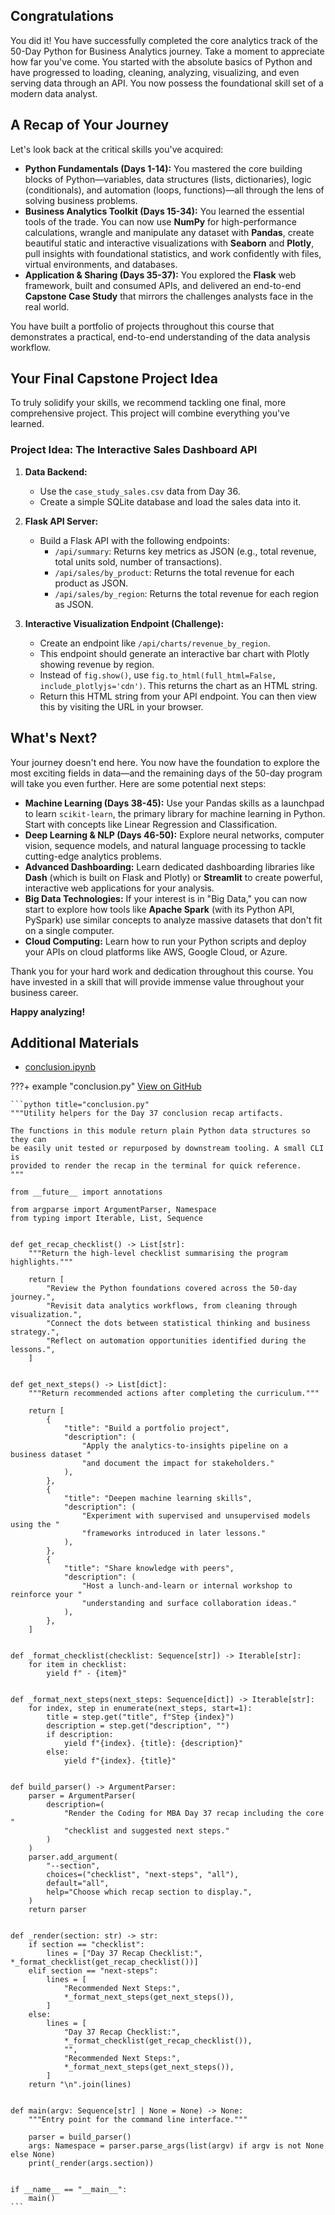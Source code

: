 ## Congratulations

You did it! You have successfully completed the core analytics track of the 50-Day Python for Business Analytics journey. Take a moment to appreciate how far you've come. You started with the absolute basics of Python and have progressed to loading, cleaning, analyzing, visualizing, and even serving data through an API. You now possess the foundational skill set of a modern data analyst.

## A Recap of Your Journey

Let's look back at the critical skills you've acquired:

- **Python Fundamentals (Days 1-14):** You mastered the core building blocks of Python—variables, data structures (lists, dictionaries), logic (conditionals), and automation (loops, functions)—all through the lens of solving business problems.
- **Business Analytics Toolkit (Days 15-34):** You learned the essential tools of the trade. You can now use **NumPy** for high-performance calculations, wrangle and manipulate any dataset with **Pandas**, create beautiful static and interactive visualizations with **Seaborn** and **Plotly**, pull insights with foundational statistics, and work confidently with files, virtual environments, and databases.
- **Application & Sharing (Days 35-37):** You explored the **Flask** web framework, built and consumed APIs, and delivered an end-to-end **Capstone Case Study** that mirrors the challenges analysts face in the real world.

You have built a portfolio of projects throughout this course that demonstrates a practical, end-to-end understanding of the data analysis workflow.

## Your Final Capstone Project Idea

To truly solidify your skills, we recommend tackling one final, more comprehensive project. This project will combine everything you've learned.

### Project Idea: The Interactive Sales Dashboard API

1. **Data Backend:**

   - Use the `case_study_sales.csv` data from Day 36.
   - Create a simple SQLite database and load the sales data into it.

1. **Flask API Server:**

   - Build a Flask API with the following endpoints:
     - `/api/summary`: Returns key metrics as JSON (e.g., total revenue, total units sold, number of transactions).
     - `/api/sales/by_product`: Returns the total revenue for each product as JSON.
     - `/api/sales/by_region`: Returns the total revenue for each region as JSON.

1. **Interactive Visualization Endpoint (Challenge):**

   - Create an endpoint like `/api/charts/revenue_by_region`.
   - This endpoint should generate an interactive bar chart with Plotly showing revenue by region.
   - Instead of `fig.show()`, use `fig.to_html(full_html=False, include_plotlyjs='cdn')`. This returns the chart as an HTML string.
   - Return this HTML string from your API endpoint. You can then view this by visiting the URL in your browser.

## What's Next?

Your journey doesn't end here. You now have the foundation to explore the most exciting fields in data—and the remaining days of the 50-day program will take you even further. Here are some potential next steps:

- **Machine Learning (Days 38-45):** Use your Pandas skills as a launchpad to learn `scikit-learn`, the primary library for machine learning in Python. Start with concepts like Linear Regression and Classification.
- **Deep Learning & NLP (Days 46-50):** Explore neural networks, computer vision, sequence models, and natural language processing to tackle cutting-edge analytics problems.
- **Advanced Dashboarding:** Learn dedicated dashboarding libraries like **Dash** (which is built on Flask and Plotly) or **Streamlit** to create powerful, interactive web applications for your analysis.
- **Big Data Technologies:** If your interest is in "Big Data," you can now start to explore how tools like **Apache Spark** (with its Python API, PySpark) use similar concepts to analyze massive datasets that don't fit on a single computer.
- **Cloud Computing:** Learn how to run your Python scripts and deploy your APIs on cloud platforms like AWS, Google Cloud, or Azure.

Thank you for your hard work and dedication throughout this course. You have invested in a skill that will provide immense value throughout your business career.

**Happy analyzing!**

## Additional Materials

- [conclusion.ipynb](https://github.com/saint2706/Coding-For-MBA/blob/main/Day_37_Conclusion/conclusion.ipynb)

???+ example "conclusion.py"
    [View on GitHub](https://github.com/saint2706/Coding-For-MBA/blob/main/Day_37_Conclusion/conclusion.py)

    ```python title="conclusion.py"
    """Utility helpers for the Day 37 conclusion recap artifacts.

    The functions in this module return plain Python data structures so they can
    be easily unit tested or repurposed by downstream tooling. A small CLI is
    provided to render the recap in the terminal for quick reference.
    """

    from __future__ import annotations

    from argparse import ArgumentParser, Namespace
    from typing import Iterable, List, Sequence


    def get_recap_checklist() -> List[str]:
        """Return the high-level checklist summarising the program highlights."""

        return [
            "Review the Python foundations covered across the 50-day journey.",
            "Revisit data analytics workflows, from cleaning through visualization.",
            "Connect the dots between statistical thinking and business strategy.",
            "Reflect on automation opportunities identified during the lessons.",
        ]


    def get_next_steps() -> List[dict]:
        """Return recommended actions after completing the curriculum."""

        return [
            {
                "title": "Build a portfolio project",
                "description": (
                    "Apply the analytics-to-insights pipeline on a business dataset "
                    "and document the impact for stakeholders."
                ),
            },
            {
                "title": "Deepen machine learning skills",
                "description": (
                    "Experiment with supervised and unsupervised models using the "
                    "frameworks introduced in later lessons."
                ),
            },
            {
                "title": "Share knowledge with peers",
                "description": (
                    "Host a lunch-and-learn or internal workshop to reinforce your "
                    "understanding and surface collaboration ideas."
                ),
            },
        ]


    def _format_checklist(checklist: Sequence[str]) -> Iterable[str]:
        for item in checklist:
            yield f" - {item}"


    def _format_next_steps(next_steps: Sequence[dict]) -> Iterable[str]:
        for index, step in enumerate(next_steps, start=1):
            title = step.get("title", f"Step {index}")
            description = step.get("description", "")
            if description:
                yield f"{index}. {title}: {description}"
            else:
                yield f"{index}. {title}"


    def build_parser() -> ArgumentParser:
        parser = ArgumentParser(
            description=(
                "Render the Coding for MBA Day 37 recap including the core "
                "checklist and suggested next steps."
            )
        )
        parser.add_argument(
            "--section",
            choices=("checklist", "next-steps", "all"),
            default="all",
            help="Choose which recap section to display.",
        )
        return parser


    def _render(section: str) -> str:
        if section == "checklist":
            lines = ["Day 37 Recap Checklist:", *_format_checklist(get_recap_checklist())]
        elif section == "next-steps":
            lines = [
                "Recommended Next Steps:",
                *_format_next_steps(get_next_steps()),
            ]
        else:
            lines = [
                "Day 37 Recap Checklist:",
                *_format_checklist(get_recap_checklist()),
                "",
                "Recommended Next Steps:",
                *_format_next_steps(get_next_steps()),
            ]
        return "\n".join(lines)


    def main(argv: Sequence[str] | None = None) -> None:
        """Entry point for the command line interface."""

        parser = build_parser()
        args: Namespace = parser.parse_args(list(argv) if argv is not None else None)
        print(_render(args.section))


    if __name__ == "__main__":
        main()
    ```
